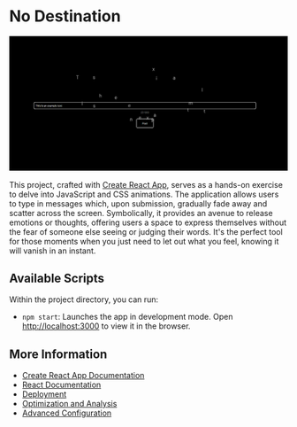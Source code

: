 # No Destination
![No destination](./preview.png)

This project, crafted with [Create React App](https://github.com/facebook/create-react-app), serves as a hands-on exercise to delve into JavaScript and CSS animations. The application allows users to type in messages which, upon submission, gradually fade away and scatter across the screen. Symbolically, it provides an avenue to release emotions or thoughts, offering users a space to express themselves without the fear of someone else seeing or judging their words. It's the perfect tool for those moments when you just need to let out what you feel, knowing it will vanish in an instant.

## Available Scripts

Within the project directory, you can run:

- `npm start`: Launches the app in development mode. Open [http://localhost:3000](http://localhost:3000) to view it in the browser.

## More Information

- [Create React App Documentation](https://facebook.github.io/create-react-app/docs/getting-started)
- [React Documentation](https://reactjs.org/)
- [Deployment](https://facebook.github.io/create-react-app/docs/deployment)
- [Optimization and Analysis](https://facebook.github.io/create-react-app/docs/analyzing-the-bundle-size)
- [Advanced Configuration](https://facebook.github.io/create-react-app/docs/advanced-configuration)

